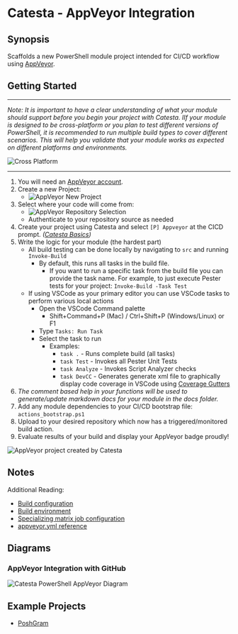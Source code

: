 # Catesta - AppVeyor Integration

## Synopsis

Scaffolds a new PowerShell module project intended for CI/CD workflow using [AppVeyor](https://www.appveyor.com/).

## Getting Started

-------------------

*Note: It is important to have a clear understanding of what your module should support before you begin your project with Catesta. IIf your module is designed to be cross-platform or you plan to test different versions of PowerShell, it is recommended to run multiple build types to cover different scenarios. This will help you validate that your module works as expected on different platforms and environments.*

![Cross Platform](https://img.shields.io/badge/Builds-Windows%20PowerShell%20%7C%20Windows%20pwsh%20%7C%20Linux%20%7C%20MacOS-lightgrey)

-------------------

1. You will need an [AppVeyor account](https://ci.appveyor.com/login).
1. Create a new Project:
    * ![AppVeyor New Project](/assets/AppVeyor/appveyor_new_project.PNG)
1. Select where your code will come from:
    * ![AppVeyor Repository Selection](/assets/AppVeyor/appveyor_select_code_source.PNG)
    * Authenticate to your repository source as needed
1. Create your project using Catesta and select `[P] Appveyor` at the CICD prompt. *([Catesta Basics](../Catesta-Basics.md))*
1. Write the logic for your module (the hardest part)
    * All build testing can be done locally by navigating to `src` and running `Invoke-Build`
        * By default, this runs all tasks in the build file.
            * If you want to run a specific task from the build file you can provide the task name. For example, to just execute Pester tests for your project: `Invoke-Build -Task Test`
    * If using VSCode as your primary editor you can use VSCode tasks to perform various local actions
        * Open the VSCode Command palette
            * Shift+Command+P (Mac) / Ctrl+Shift+P (Windows/Linux) or F1
        * Type `Tasks: Run Task`
        * Select the task to run
            * Examples:
                * `task .` - Runs complete build (all tasks)
                * `task Test` - Invokes all Pester Unit Tests
                * `task Analyze` - Invokes Script Analyzer checks
                * `task DevCC` - Generates generate xml file to graphically display code coverage in VSCode using [Coverage Gutters](https://marketplace.visualstudio.com/items?itemName=ryanluker.vscode-coverage-gutters)
1. *The comment based help in your functions will be used to generate/update markdown docs for your module in the docs folder.*
1. Add any module dependencies to your CI/CD bootstrap file: `actions_bootstrap.ps1`
1. Upload to your desired repository which now has a triggered/monitored build action.
1. Evaluate results of your build and display your AppVeyor badge proudly!

![AppVeyor project created by Catesta](/assets/AppVeyor/appveyor_build_results.PNG)

## Notes

Additional Reading:

* [Build configuration](https://www.appveyor.com/docs/build-configuration/)
* [Build environment](https://www.appveyor.com/docs/build-environment/)
* [Specializing matrix job configuration](https://www.appveyor.com/docs/build-configuration/#specializing-matrix-job-configuration)
* [appveyor.yml reference](https://www.appveyor.com/docs/appveyor-yml/)

## Diagrams

### AppVeyor Integration with GitHub

![Catesta PowerShell AppVeyor Diagram](assets/AppVeyor/catesta_appveyor_diagram.png)

## Example Projects

* [PoshGram](https://github.com/techthoughts2/PoshGram)

